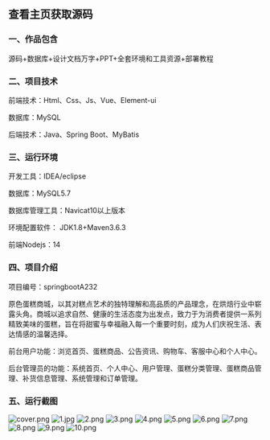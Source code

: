  
## 查看主页获取源码


### 一、作品包含

源码+数据库+设计文档万字+PPT+全套环境和工具资源+部署教程

### 二、项目技术

前端技术：Html、Css、Js、Vue、Element-ui

数据库：MySQL

后端技术：Java、Spring Boot、MyBatis

  

### 三、运行环境

开发工具：IDEA/eclipse

数据库：MySQL5.7

数据库管理工具：Navicat10以上版本

环境配置软件： JDK1.8+Maven3.6.3

前端Nodejs：14


### 四、项目介绍
项目编号：springbootA232

原色蛋糕商城，以其对糕点艺术的独特理解和高品质的产品理念，在烘焙行业中崭露头角。商城以追求自然、健康的生活态度为出发点，致力于为消费者提供一系列精致美味的蛋糕，旨在将甜蜜与幸福融入每一个重要时刻，成为人们庆祝生活、表达情感的温馨选择。

前台用户功能：浏览首页、蛋糕商品、公告资讯、购物车、客服中心和个人中心。

后台管理员的功能：系统首页、个人中心、用户管理、蛋糕分类管理、蛋糕商品管理、补货信息管理、系统管理和订单管理。

### 五、运行截图

![cover.png](./cover.png)
![1.jpg](./1.jpg)
![2.png](./2.png)
![3.png](./3.png)
![4.png](./4.png)
![5.png](./5.png)
![6.png](./6.png)
![7.png](./7.png)
![8.png](./8.png)
![9.png](./9.png)
![10.png](./10.png)




  
